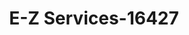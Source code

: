---
f_zip-code: 90712
f_state-code: CA
title: E-Z Services-16427
f_phone: 562-984-5556
f_city-only: Lakewood
f_address: 4828 Paramount Boulevard Lakewood
f_location-unique-id: '16427'
slug: e-z-services-16427
updated-on: '2024-05-30T13:46:58.046Z'
created-on: '2024-05-30T13:36:59.803Z'
published-on: '2024-05-30T13:54:32.469Z'
f_city-state: cms/city/lakewood-ca.md
f_company: cms/company/e-z-services.md
f_state: cms/state/california.md
layout: '[payday-loan].html'
tags: payday-loan
---